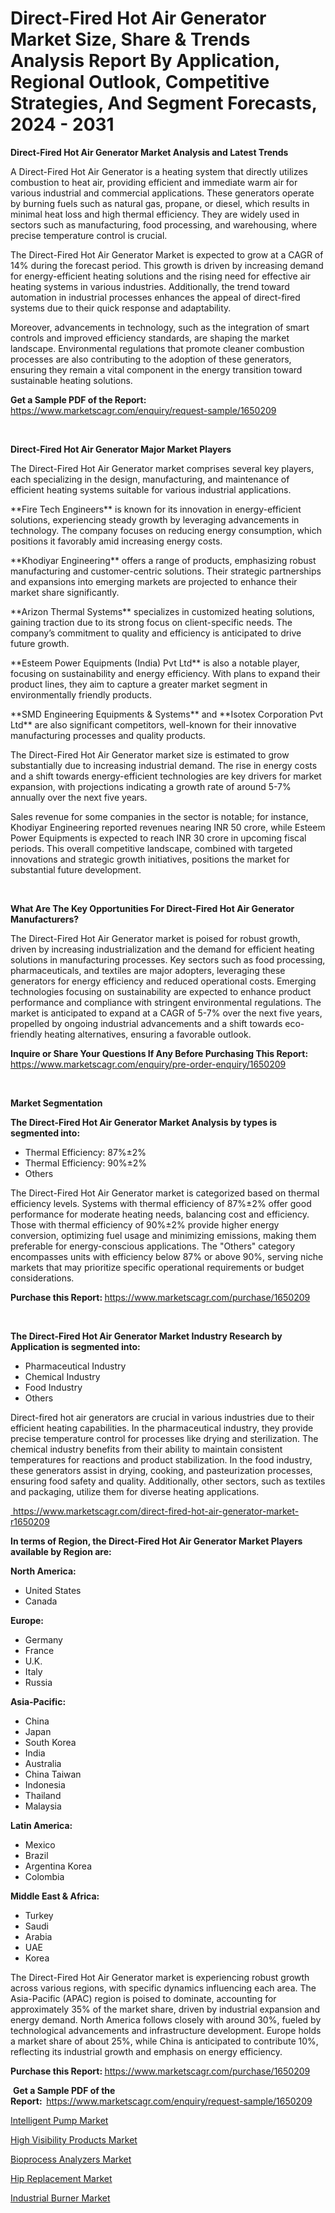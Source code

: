 <p><h1>Direct-Fired Hot Air Generator Market Size, Share & Trends Analysis Report By Application, Regional Outlook, Competitive Strategies, And Segment Forecasts, 2024 - 2031</h1></p><p><strong>Direct-Fired Hot Air Generator Market Analysis and Latest Trends</strong></p>
<p><p>A Direct-Fired Hot Air Generator is a heating system that directly utilizes combustion to heat air, providing efficient and immediate warm air for various industrial and commercial applications. These generators operate by burning fuels such as natural gas, propane, or diesel, which results in minimal heat loss and high thermal efficiency. They are widely used in sectors such as manufacturing, food processing, and warehousing, where precise temperature control is crucial.</p><p>The Direct-Fired Hot Air Generator Market is expected to grow at a CAGR of 14% during the forecast period. This growth is driven by increasing demand for energy-efficient heating solutions and the rising need for effective air heating systems in various industries. Additionally, the trend toward automation in industrial processes enhances the appeal of direct-fired systems due to their quick response and adaptability. </p><p>Moreover, advancements in technology, such as the integration of smart controls and improved efficiency standards, are shaping the market landscape. Environmental regulations that promote cleaner combustion processes are also contributing to the adoption of these generators, ensuring they remain a vital component in the energy transition toward sustainable heating solutions.</p></p>
<p><strong>Get a Sample PDF of the Report:&nbsp;</strong> <a href="https://www.marketscagr.com/enquiry/request-sample/1650209?utm_campaign=1126&utm_medium=2&utm_source=Github&utm_content=ia&utm_term=18112024&utm_id=direct-fired-hot-air-generator">https://www.marketscagr.com/enquiry/request-sample/1650209</a></p>
<p>&nbsp;</p>
<p><strong>Direct-Fired Hot Air Generator Major Market Players</strong></p>
<p><p>The Direct-Fired Hot Air Generator market comprises several key players, each specializing in the design, manufacturing, and maintenance of efficient heating systems suitable for various industrial applications. </p><p>**Fire Tech Engineers** is known for its innovation in energy-efficient solutions, experiencing steady growth by leveraging advancements in technology. The company focuses on reducing energy consumption, which positions it favorably amid increasing energy costs.</p><p>**Khodiyar Engineering** offers a range of products, emphasizing robust manufacturing and customer-centric solutions. Their strategic partnerships and expansions into emerging markets are projected to enhance their market share significantly.</p><p>**Arizon Thermal Systems** specializes in customized heating solutions, gaining traction due to its strong focus on client-specific needs. The company’s commitment to quality and efficiency is anticipated to drive future growth.</p><p>**Esteem Power Equipments (India) Pvt Ltd** is also a notable player, focusing on sustainability and energy efficiency. With plans to expand their product lines, they aim to capture a greater market segment in environmentally friendly products.</p><p>**SMD Engineering Equipments & Systems** and **Isotex Corporation Pvt Ltd** are also significant competitors, well-known for their innovative manufacturing processes and quality products.</p><p>The Direct-Fired Hot Air Generator market size is estimated to grow substantially due to increasing industrial demand. The rise in energy costs and a shift towards energy-efficient technologies are key drivers for market expansion, with projections indicating a growth rate of around 5-7% annually over the next five years.</p><p>Sales revenue for some companies in the sector is notable; for instance, Khodiyar Engineering reported revenues nearing INR 50 crore, while Esteem Power Equipments is expected to reach INR 30 crore in upcoming fiscal periods. This overall competitive landscape, combined with targeted innovations and strategic growth initiatives, positions the market for substantial future development.</p></p>
<p>&nbsp;</p>
<p><strong>What Are The Key Opportunities For Direct-Fired Hot Air Generator Manufacturers?</strong></p>
<p><p>The Direct-Fired Hot Air Generator market is poised for robust growth, driven by increasing industrialization and the demand for efficient heating solutions in manufacturing processes. Key sectors such as food processing, pharmaceuticals, and textiles are major adopters, leveraging these generators for energy efficiency and reduced operational costs. Emerging technologies focusing on sustainability are expected to enhance product performance and compliance with stringent environmental regulations. The market is anticipated to expand at a CAGR of 5-7% over the next five years, propelled by ongoing industrial advancements and a shift towards eco-friendly heating alternatives, ensuring a favorable outlook.</p></p>
<p><strong>Inquire or Share Your Questions If Any Before Purchasing This Report:</strong> <a href="https://www.marketscagr.com/enquiry/pre-order-enquiry/1650209?utm_campaign=1126&utm_medium=2&utm_source=Github&utm_content=ia&utm_term=18112024&utm_id=direct-fired-hot-air-generator">https://www.marketscagr.com/enquiry/pre-order-enquiry/1650209</a></p>
<p>&nbsp;</p>
<p><strong>Market Segmentation</strong></p>
<p><strong>The Direct-Fired Hot Air Generator Market Analysis by types is segmented into:</strong></p>
<p><ul><li>Thermal Efficiency: 87%±2%</li><li>Thermal Efficiency: 90%±2%</li><li>Others</li></ul></p>
<p><p>The Direct-Fired Hot Air Generator market is categorized based on thermal efficiency levels. Systems with thermal efficiency of 87%±2% offer good performance for moderate heating needs, balancing cost and efficiency. Those with thermal efficiency of 90%±2% provide higher energy conversion, optimizing fuel usage and minimizing emissions, making them preferable for energy-conscious applications. The "Others" category encompasses units with efficiency below 87% or above 90%, serving niche markets that may prioritize specific operational requirements or budget considerations.</p></p>
<p><strong>Purchase this Report:&nbsp;</strong><a href="https://www.marketscagr.com/purchase/1650209?utm_campaign=1126&utm_medium=2&utm_source=Github&utm_content=ia&utm_term=18112024&utm_id=direct-fired-hot-air-generator">https://www.marketscagr.com/purchase/1650209</a></p>
<p>&nbsp;</p>
<p><strong>The Direct-Fired Hot Air Generator Market Industry Research by Application is segmented into:</strong></p>
<p><ul><li>Pharmaceutical Industry</li><li>Chemical Industry</li><li>Food Industry</li><li>Others</li></ul></p>
<p><p>Direct-fired hot air generators are crucial in various industries due to their efficient heating capabilities. In the pharmaceutical industry, they provide precise temperature control for processes like drying and sterilization. The chemical industry benefits from their ability to maintain consistent temperatures for reactions and product stabilization. In the food industry, these generators assist in drying, cooking, and pasteurization processes, ensuring food safety and quality. Additionally, other sectors, such as textiles and packaging, utilize them for diverse heating applications.</p></p>
<p><a href="https://www.marketscagr.com/direct-fired-hot-air-generator-market-r1650209?utm_campaign=1126&utm_medium=2&utm_source=Github&utm_content=ia&utm_term=18112024&utm_id=direct-fired-hot-air-generator">&nbsp;https://www.marketscagr.com/direct-fired-hot-air-generator-market-r1650209</a></p>
<p><strong>In terms of Region, the Direct-Fired Hot Air Generator Market Players available by Region are:</strong></p>
<p>
    <p> <strong> North America: </strong>
        <ul>
            <li>United States</li>
            <li>Canada</li>
        </ul>
        </p> 
    <p> <strong> Europe: </strong>
        <ul>
            <li>Germany</li>
            <li>France</li>
            <li>U.K.</li>
            <li>Italy</li>
            <li>Russia</li>
        </ul>
        </p> 
    <p> <strong> Asia-Pacific: </strong>
        <ul>
            <li>China</li>
            <li>Japan</li>
            <li>South Korea</li>
            <li>India</li>
            <li>Australia</li>
            <li>China Taiwan</li>
            <li>Indonesia</li>
            <li>Thailand</li>
            <li>Malaysia</li>
        </ul>
        </p> 
    <p> <strong> Latin America: </strong>
        <ul>
            <li>Mexico</li>
            <li>Brazil</li>
            <li>Argentina Korea</li>
            <li>Colombia</li>
        </ul>
        </p> 
    <p> <strong> Middle East & Africa: </strong>
        <ul>
            <li>Turkey</li>
            <li>Saudi</li>
            <li>Arabia</li>
            <li>UAE</li>
            <li>Korea</li>
        </ul>
    </p>
    </p>
<p><p>The Direct-Fired Hot Air Generator market is experiencing robust growth across various regions, with specific dynamics influencing each area. The Asia-Pacific (APAC) region is poised to dominate, accounting for approximately 35% of the market share, driven by industrial expansion and energy demand. North America follows closely with around 30%, fueled by technological advancements and infrastructure development. Europe holds a market share of about 25%, while China is anticipated to contribute 10%, reflecting its industrial growth and emphasis on energy efficiency.</p></p>
<p><strong>Purchase this Report: </strong><a href="https://www.marketscagr.com/purchase/1650209?utm_campaign=1126&utm_medium=2&utm_source=Github&utm_content=ia&utm_term=18112024&utm_id=direct-fired-hot-air-generator">https://www.marketscagr.com/purchase/1650209</a></p>
<p>&nbsp;<strong>Get a Sample PDF of the Report:&nbsp;&nbsp;</strong><a href="https://www.marketscagr.com/enquiry/request-sample/1650209?utm_campaign=1126&utm_medium=2&utm_source=Github&utm_content=ia&utm_term=18112024&utm_id=direct-fired-hot-air-generator">https://www.marketscagr.com/enquiry/request-sample/1650209</a></p>
<p><strong></strong></p>
<p><p><a href="https://www.linkedin.com/pulse/intelligent-pump-market-global-share-ranking-overall-sales-5uw0c?utm_campaign=1126&utm_medium=2&utm_source=Github&utm_content=ia&utm_term=18112024&utm_id=direct-fired-hot-air-generator">Intelligent Pump Market</a></p><p><a href="https://issuu.com/reportprime-2/docs/high-visibility-products-market-siz_990364493a24ee?utm_campaign=1126&utm_medium=2&utm_source=Github&utm_content=ia&utm_term=18112024&utm_id=direct-fired-hot-air-generator">High Visibility Products Market</a></p><p><a href="https://www.linkedin.com/pulse/trends-global-bioprocess-analyzers-market-forecast-analysis-wqt3c?utm_campaign=1126&utm_medium=2&utm_source=Github&utm_content=ia&utm_term=18112024&utm_id=direct-fired-hot-air-generator">Bioprocess Analyzers Market</a></p><p><a href="https://issuu.com/reportprime-2/docs/hip-replacement-market-size-2030.pp_c184735215f700?utm_campaign=1126&utm_medium=2&utm_source=Github&utm_content=ia&utm_term=18112024&utm_id=direct-fired-hot-air-generator">Hip Replacement Market</a></p><p><a href="https://www.linkedin.com/pulse/industrial-burner-market-evolution-key-trends-regional-dynamics-vvl0c?utm_campaign=1126&utm_medium=2&utm_source=Github&utm_content=ia&utm_term=18112024&utm_id=direct-fired-hot-air-generator">Industrial Burner Market</a></p></p>